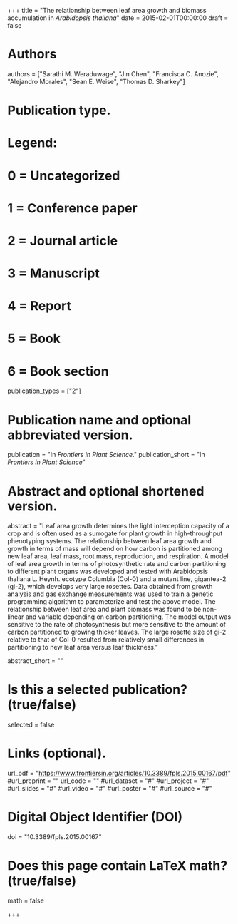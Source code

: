 +++
title = "The relationship between leaf area growth and biomass accumulation in *Arabidopsis thaliana*"
date = 2015-02-01T00:00:00
draft = false

# Authors
authors = ["Sarathi M. Weraduwage", "Jin Chen", "Francisca C. Anozie", "Alejandro Morales", "Sean E. Weise", "Thomas D. Sharkey"]

# Publication type.
# Legend:
# 0 = Uncategorized
# 1 = Conference paper
# 2 = Journal article
# 3 = Manuscript
# 4 = Report
# 5 = Book
# 6 = Book section
publication_types = ["2"]

# Publication name and optional abbreviated version.
publication = "In *Frontiers in Plant Science*."
publication_short = "In *Frontiers in Plant Science*"

# Abstract and optional shortened version.
abstract = "Leaf area growth determines the light interception capacity of a crop and is often used as a surrogate for plant growth in high-throughput phenotyping systems. The relationship between leaf area growth and growth in terms of mass will depend on how carbon is partitioned among new leaf area, leaf mass, root mass, reproduction, and respiration. A model of leaf area growth in terms of photosynthetic rate and carbon partitioning to different plant organs was developed and tested with Arabidopsis thaliana L. Heynh. ecotype Columbia (Col-0) and a mutant line, gigantea-2 (gi-2), which develops very large rosettes. Data obtained from growth analysis and gas exchange measurements was used to train a genetic programming algorithm to parameterize and test the above model. The relationship between leaf area and plant biomass was found to be non-linear and variable depending on carbon partitioning. The model output was sensitive to the rate of photosynthesis but more sensitive to the amount of carbon partitioned to growing thicker leaves. The large rosette size of gi-2 relative to that of Col-0 resulted from relatively small differences in partitioning to new leaf area versus leaf thickness."

abstract_short = ""

# Is this a selected publication? (true/false)
selected = false

# Links (optional).
url_pdf = "https://www.frontiersin.org/articles/10.3389/fpls.2015.00167/pdf"
#url_preprint = ""
url_code = ""
#url_dataset = "#"
#url_project = "#"
#url_slides = "#"
#url_video = "#"
#url_poster = "#"
#url_source = "#"

# Digital Object Identifier (DOI)
doi = "10.3389/fpls.2015.00167"

# Does this page contain LaTeX math? (true/false)
math = false


+++
